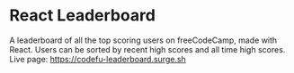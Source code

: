 # React Leaderboard

A leaderboard of all the top scoring users on freeCodeCamp, made with React. Users can be sorted by recent high scores and all time high scores. Live page: https://codefu-leaderboard.surge.sh
